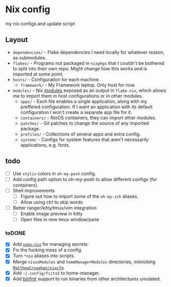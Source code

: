# Nix config

my nix configs and update script

## Layout

- `dependencies/` - Flake dependencies I need locally for whatever reason, as submodules.
- `flakes/` - Programs not packaged in `nixpkgs` that I couldn't be bothered to split into their own repo. Might change how this works and is imported at some point.
- `hosts/` - Configuration for each machine.
  - `framework/` - My Framework laptop. Only host for now.
- `modules/` - Nix [modules](https://nixos.wiki/wiki/Module) exposed as an output in `flake.nix`, which allows me to import them in host configurations or in other modules.
  - `apps/` - Each file enables a single application, along with my preffered configuration. If I want an application with its default configuration I won't create a separate app file for it.
  - `containers/` - NixOS containers, they can import other modules.
  - `patches/` - Git patches to change the source of any imported package.
  - `profiles/` - Collections of several apps and extra config.
  - `system/` - Configs for system features that aren't necessarily applications, e.g. fonts.

## todo

- [ ] Use `stylix` colors in `oh-my-posh` config.
- [ ] Add config path option to oh-my-posh to allow different configs (for containers).
- [ ] Shell improvements
  - [ ] Figure out how to import some of the `oh-my-zsh` aliases.
  - [ ] Allow using ctrl to skip words
- [ ] Better ranger/kitty/tmux/vim integration
  - [ ] Enable image preview in kitty
  - [ ] Open files in new tmux window/pane

### toDONE

- [x] Add [`sops-nix`](https://github.com/Mic92/sops-nix) for managing secrets.
- [x] Fix the fucking mess of a config.
- [x] Turn `*nix` aliases into scripts.
- [x] Merge `nixosModules` and `homeManagerModules` directories, mimicking [`MatthewCroughan/nixcfg`](https://github.com/MatthewCroughan/nixcfg)
- [x] Add `~/.config/fcitx5` to home-manager.
- [x] Add [binfmt](https://search.nixos.org/options?channel=24.05&show=boot.binfmt.emulatedSystems&from=0&size=50&sort=relevance&type=packages&query=boot.binfmt.emulatedSystems) support to run binaries from other architectures umulated.
